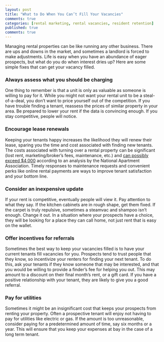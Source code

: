 ```yaml
---
layout: post
title: "What to Do When You Can’t Fill Your Vacancies"
comments: true
categories: [rental marketing, rental vacancies, resident retention]
published: true
comments: true
---
```


Managing rental properties can be like running any other business. There are ups and downs in the market, and sometimes a landlord is forced to make adjustments. Life is easy when you have an abundance of eager prospects, but what do you do when interest dries up? Here are some simple fixes that can get your vacancy filled.

### Always assess what you should be charging

One thing to remember is that a unit is only as valuable as someone is willing to pay for it. While you might not want your rental unit to be a steal-of-a-deal, you don’t want to price yourself out of the competition. If you have trouble finding a tenant, reassess the prices of similar property in your area. Be prepared to lower your rent if the data is convincing enough. If you stay competitive, people will notice.

### Encourage lease renewals

Keeping your tenants happy increases the likelihood they will renew their lease, sparing you the time and cost associated with finding new tenants. The costs associated with turning over a rental property can be significant (lost rent, marketing/broker’s fees, maintenance, etc.) and [can possibly exceed $4,000](http://www.naahq.org/blog/lists/Posts/Post.aspx?ID=222) according to an analysis by the National Apartment Association. Timely responses to maintenance requests and convenient perks like online rental payments are ways to improve tenant satisfaction and your bottom line.

### Consider an inexpensive update

If your rent is competitive, eventually people will view it. Pay attention to what they say. If the kitchen cabinets are in rough shape, get them fixed. If the carpet is truly repulsive, sometimes a steamvac and shampoo isn’t enough. Change it out. In a situation where your prospects have a choice, they will be looking for a place they can call home, not just rent that is easy on the wallet.

### Offer incentives for referrals

Sometimes the best way to keep your vacancies filled is to have your current tenants fill vacancies for you. Prospects tend to trust people that they know, so incentivize your renters for finding your next tenant. To do this, ask your tenants if they know someone that may be interested, and that you would be willing to provide a finder’s fee for helping you out. This may amount to a discount on their final month’s rent, or a gift card. If you have a positive relationship with your tenant, they are likely to give you a good referral.

### Pay for utilities

Sometimes it might be an insignificant cost that keeps your prospects from renting your property. Often a prospective tenant will enjoy not having to pay for utilities like electric or gas. If the amount is too unreasonable, consider paying for a predetermined amount of time, say six months or a year. This will ensure that you keep your expenses at bay in the case of a long term tenant.
